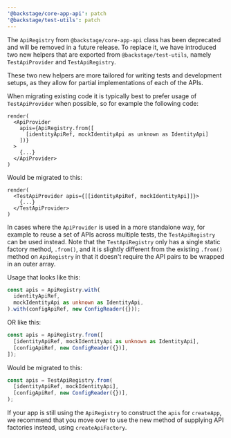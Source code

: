 ```yaml
---
'@backstage/core-app-api': patch
'@backstage/test-utils': patch
---
```


The `ApiRegistry` from `@backstage/core-app-api` class has been deprecated and will be removed in a future release. To replace it, we have introduced two new helpers that are exported from `@backstage/test-utils`, namely `TestApiProvider` and `TestApiRegistry`.

These two new helpers are more tailored for writing tests and development setups, as they allow for partial implementations of each of the APIs.

When migrating existing code it is typically best to prefer usage of `TestApiProvider` when possible, so for example the following code:

```tsx
render(
  <ApiProvider
    apis={ApiRegistry.from([
      [identityApiRef, mockIdentityApi as unknown as IdentityApi]
    ])}
  >
    {...}
  </ApiProvider>
)
```

Would be migrated to this:

```tsx
render(
  <TestApiProvider apis={[[identityApiRef, mockIdentityApi]]}>
    {...}
  </TestApiProvider>
)
```

In cases where the `ApiProvider` is used in a more standalone way, for example to reuse a set of APIs across multiple tests, the `TestApiRegistry` can be used instead. Note that the `TestApiRegistry` only has a single static factory method, `.from()`, and it is slightly different from the existing `.from()` method on `ApiRegistry` in that it doesn't require the API pairs to be wrapped in an outer array.

Usage that looks like this:

```ts
const apis = ApiRegistry.with(
  identityApiRef,
  mockIdentityApi as unknown as IdentityApi,
).with(configApiRef, new ConfigReader({}));
```

OR like this:

```ts
const apis = ApiRegistry.from([
  [identityApiRef, mockIdentityApi as unknown as IdentityApi],
  [configApiRef, new ConfigReader({})],
]);
```

Would be migrated to this:

```ts
const apis = TestApiRegistry.from(
  [identityApiRef, mockIdentityApi],
  [configApiRef, new ConfigReader({})],
);
```

If your app is still using the `ApiRegistry` to construct the `apis` for `createApp`, we recommend that you move over to use the new method of supplying API factories instead, using `createApiFactory`.
